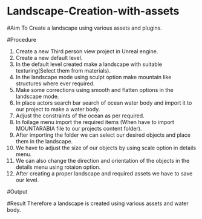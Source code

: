 # Landscape-Creation-with-assets

#Aim
To Create a landscape using various assets and plugins.

#Procedure
1. Create a new Third person view project in Unreal engine.
2. Create a new default level.
3. In the default level created make a landscape with suitable texturing(Select them from materials).
4. In the landscape mode using sculpt option make mountain like structures where ever required.
5. Make some corrections using smooth and flatten options in the landscape mode.
6. In place actors search bar search of ocean water body and import it to our project to make a water body.
7. Adjust the constraints of the ocean as per required.
8. In foilage menu import the required items (When have to import MOUNTARABIA file to our projects content folder).
9. After importing the folder we can select our desired objects and place them in the landscape.
10. We have to adjust the size of our objects by using scale option in details menu.
11. We can also change the direction and orientation of the objects in the details menu using rotaion option.
12. After creating a proper landscape and required assets we have to save our level.
   
   
   
   
   
#Output



#Result
Therefore a landscape is created using various assets and water body.
